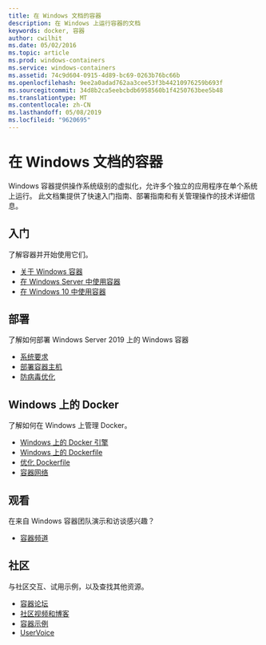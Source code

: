 ```yaml
---
title: 在 Windows 文档的容器
description: 在 Windows 上运行容器的文档
keywords: docker, 容器
author: cwilhit
ms.date: 05/02/2016
ms.topic: article
ms.prod: windows-containers
ms.service: windows-containers
ms.assetid: 74c9d604-0915-4d89-bc69-0263b76bc66b
ms.openlocfilehash: 9ee2a0adad762aa3cee53f3b44210976259b693f
ms.sourcegitcommit: 34d8b2ca5eebcbdb6958560b1f4250763bee5b48
ms.translationtype: MT
ms.contentlocale: zh-CN
ms.lasthandoff: 05/08/2019
ms.locfileid: "9620695"
---
```

# <a name="containers-on-windows-documentation"></a>在 Windows 文档的容器

Windows 容器提供操作系统级别的虚拟化，允许多个独立的应用程序在单个系统上运行。 此文档集提供了快速入门指南、部署指南和有关管理操作的技术详细信息。

## <a name="getting-started"></a>入门
了解容器并开始使用它们。
* [关于 Windows 容器](about/index.md)
* [在 Windows Server 中使用容器](quick-start/quick-start-windows-server.md)
* [在 Windows 10 中使用容器](quick-start/quick-start-windows-10.md)

## <a name="deployment"></a>部署
了解如何部署 Windows Server 2019 上的 Windows 容器

* [系统要求](deploy-containers/system-requirements.md)
* [部署容器主机](deploy-containers/deploy-containers-on-server.md)
* [防病毒优化](https://docs.microsoft.com/windows-hardware/drivers/ifs/anti-virus-optimization-for-windows-containers)

## <a name="docker-on-windows"></a>Windows 上的 Docker
了解如何在 Windows 上管理 Docker。
* [Windows 上的 Docker 引擎](manage-docker/configure-docker-daemon.md)
* [Windows 上的 Dockerfile](manage-docker/manage-windows-dockerfile.md)
* [优化 Dockerfile](manage-docker/optimize-windows-dockerfile.md)
* [容器网络](container-networking/architecture.md)

## <a name="watch"></a>观看
在来自 Windows 容器团队演示和访谈感兴趣？
* [容器频道](https://channel9.msdn.com/Blogs/containers)

## <a name="community"></a>社区
与社区交互、试用示例，以及查找其他资源。
* [容器论坛](https://social.msdn.microsoft.com/Forums/home?forum=windowscontainers)
* [社区视频和博客](communitylinks.md)
* [容器示例](https://docs.microsoft.com/virtualization/windowscontainers/samples)
* [UserVoice](https://windowsserver.uservoice.com/forums/304624-containers)

